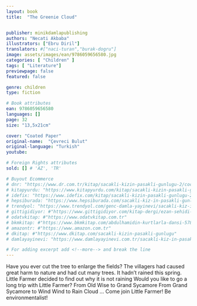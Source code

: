 ```yaml
---
layout: book
title:  "The Greenie Cloud"


publisher: minikdamlapublishing
authors: "Necati Akbaba"
illustrators: ["Ebru Diril"]
translators: #["naci-turan","burak-dogru"]
image: assets/images/ean/9786059656580.jpg
categories: [ "Children" ]
tags: [ "Literature"]
previewpage: false
featured: false

genre: children
type: fiction

# Book attributes
ean: 9786059656580
languages: []
page: 32
size: "13,5x21cm"

cover: "Coated Paper"
original-name:  "Çevreci Bulut"
original-language: "Turkish"
youtube:

# Foreign Rights attributes
sold: [] # 'AZ', 'TR'

# Buyout Ecommerce
# dnr: "https://www.dr.com.tr/kitap/sacakli-kizin-pasakli-gunlugu-2/cocuk-ve-genclik/genclik-10-yas/roman-oyku/urunno=0001893059001"
# kitapyurdu: "https://www.kitapyurdu.com/kitap/sacakli-kizin-pasakli-gunlugu-2-/560122.html&filter_name=Sa%C3%A7akl%C4%B1+K%C4%B1z%27%C4%B1n+Pasakl%C4%B1+G%C3%BCnl%C3%BC%C4%9F%C3%BC+2"
# idefix: "https://www.idefix.com/kitap/sacakli-kizin-pasakli-gunlugu-2/cocuk-ve-genclik/genclik-10-yas/roman-oyku/urunno=0001893059001"
# hepsiburada: "https://www.hepsiburada.com/sacakli-kiz-in-pasakli-gunlugu-2-damla-yayinevi-p-HBV000012ER86"
# trendyol: "https://www.trendyol.com/genc-damla-yayinevi/sacakli-kiz-in-pasakli-gunlugu-2-p-54825777"
# gittigidiyor: #"https://www.gittigidiyor.com/kitap-dergi/ezan-sehidi-adnan-menderes_pdp_732728793"
# odatvkitap: #"https://www.odatvkitap.com.tr"
# bkmkitap: #"https://www.bkmkitap.com/abdulhamidin-kurtlarla-dansi-578226"
# amazontr: #"https://www.amazon.com.tr"
# dkitap: #"https://www.dkitap.com/sacakli-kizin-pasakli-gunlugu"
# damlayayinevi: "https://www.damlayayinevi.com.tr/sacakli-kiz-in-pasakli-gunlugu-2-bu-iste-bi-terslik-var"

# For adding excerpt add <!--more--> and break the line
---
```

Have you ever cut the tree to enlarge the fields?
The villagers had caused great harm to nature and
had cut many trees. It hadn’t rained this spring. Little
Farmer decided to find out why it is not raining Would
you like to go a long trip with Little Farmer?
From Old Wise to Grand Sycamore From Grand Sycamore to Wind
Wind to Rain Cloud ...
Come join Little Farmer!
Be environmentalist!
<!--more--> 

